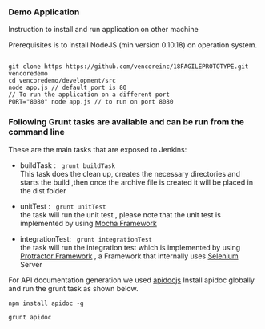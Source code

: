 ### Demo Application 


Instruction to install and run application on other machine

Prerequisites is to install NodeJS (min version 0.10.18) on operation system. 

<code>
git clone https https://github.com/vencoreinc/18FAGILEPROTOTYPE.git vencoredemo
cd vencoredemo/development/src
node app.js // default port is 80
// To run the application on a different port
PORT="8080" node app.js // to run on port 8080
</code>

### Following Grunt tasks are available and can be run from the command line
  
These are the main tasks that are exposed to Jenkins: </br>
* buildTask : <code> grunt buildTask</code> </br>
This task does the clean up, creates the necessary directories and starts the build ,then once the archive file is created it will be placed in the dist folder </br>
 
* unitTest : <code> grunt unitTest </code> </br>
the task will run the unit test , please note that  the unit test is implemented by using [Mocha Framework](http://mochajs.org/) </br>

* integrationTest: <code> grunt integrationTest </code> </br>
the task will run the integration test which is implemented by using [Protractor Framework](https://angular.github.io/protractor/#/) ,  a Framework that internally uses [Selenium](http://www.seleniumhq.org/) Server</br>
 

For API documentation generation we used [apidocjs](http://apidocjs.com/)
Install apidoc globally and run the grunt task as shown below. 

<code>npm install apidoc -g</code>

<code>grunt apidoc</code>


